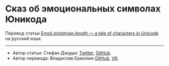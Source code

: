 # Сказ об эмоциональных символах Юникода

Перевод статьи [Emoji.prototype.length — a tale of characters in Unicode](https://www.contentful.com/blog/2016/12/06/unicode-javascript-and-the-emoji-family/) на русский язык.

---

* Автор статьи: Стефан Джудис [Twitter](https://twitter.com/stefanjudis), [GitHub](https://github.com/stefanjudis).
* Автор перевода: Владислав Ермолин [GitHub](https://github.com/electrovladyslav), [VK](https://vk.com/feed).

